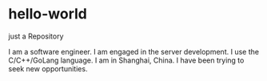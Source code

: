 # hello-world
just a Repository 

I am a software engineer.
I am engaged in the server development.
I use the C/C++/GoLang language.
I am in Shanghai, China.
I have been trying to seek new opportunities.
